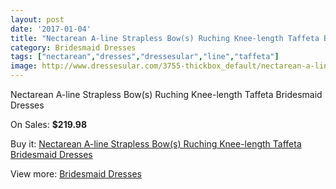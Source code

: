 ```yaml
---
layout: post
date: '2017-01-04'
title: "Nectarean A-line Strapless Bow(s) Ruching Knee-length Taffeta Bridesmaid Dresses"
category: Bridesmaid Dresses
tags: ["nectarean","dresses","dressesular","line","taffeta"]
image: http://www.dressesular.com/3755-thickbox_default/nectarean-a-line-strapless-bows-ruching-knee-length-taffeta-bridesmaid-dresses.jpg
---
```

Nectarean A-line Strapless Bow(s) Ruching Knee-length Taffeta Bridesmaid Dresses

On Sales: **$219.98**
<a href="https://www.dressesular.com/bridesmaid-dresses/1458-nectarean-a-line-strapless-bows-ruching-knee-length-taffeta-bridesmaid-dresses.html"><amp-img layout="responsive" width="600" height="600" src="//www.dressesular.com/3755-thickbox_default/nectarean-a-line-strapless-bows-ruching-knee-length-taffeta-bridesmaid-dresses.jpg" alt="Nectarean A-line Strapless Bow(s) Ruching Knee-length Taffeta Bridesmaid Dresses 0" /></a>

Buy it: [Nectarean A-line Strapless Bow(s) Ruching Knee-length Taffeta Bridesmaid Dresses](https://www.dressesular.com/bridesmaid-dresses/1458-nectarean-a-line-strapless-bows-ruching-knee-length-taffeta-bridesmaid-dresses.html "Nectarean A-line Strapless Bow(s) Ruching Knee-length Taffeta Bridesmaid Dresses")

View more: [Bridesmaid Dresses](https://www.dressesular.com/4-bridesmaid-dresses "Bridesmaid Dresses")